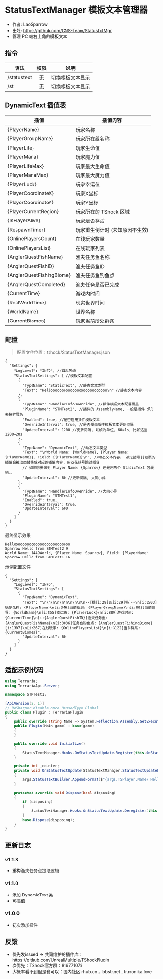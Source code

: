 # StatusTextManager 模板文本管理器
- 作者: LaoSparrow
- 出处: https://github.com/CNS-Team/StatusTxtMgr
- 管理 PC 端右上角的模板文本


## 指令

| 语法          | 权限 |    说明    |
|-------------|:--:|:--------:|
| /statustext | 无  | 切换模板文本显示 |
| /st         | 无  | 切换模板文本显示 |

## DynamicText 插值表

| 插值                        | 插值内容              |
|---------------------------|-------------------|
| {PlayerName}              | 玩家名称              |
| {PlayerGroupName}         | 玩家所在组名称           |
| {PlayerLife}              | 玩家生命值             |
| {PlayerMana}              | 玩家魔力值             |
| {PlayerLifeMax}           | 玩家最大生命值           |
| {PlayerManaMax}           | 玩家最大魔力值           |
| {PlayerLuck}              | 玩家幸运值             |
| {PlayerCoordinateX}       | 玩家X坐标             |
| {PlayerCoordinateY}       | 玩家Y坐标             |
| {PlayerCurrentRegion}     | 玩家所在的 TShock 区域   |
| {IsPlayerAlive}           | 玩家是否存活            |
| {RespawnTimer}            | 玩家重生倒计时 (未知原因不生效) |
| {OnlinePlayersCount}      | 在线玩家数量            |
| {OnlinePlayersList}       | 在线玩家列表            |
| {AnglerQuestFishName}     | 渔夫任务鱼名称           |
| {AnglerQuestFishID}       | 渔夫任务鱼ID           |
| {AnglerQuestFishingBiome} | 渔夫任务鱼钓鱼点          |
| {AnglerQuestCompleted}    | 渔夫任务是否已完成         |
| {CurrentTime}             | 游戏内时间             |
| {RealWorldTime}           | 现实世界时间            |
| {WorldName}               | 世界名称              |
| {CurrentBiomes}           | 玩家当前所处群系          |

## 配置
> 配置文件位置：tshock/StatusTextManager.json
```json5
{
  "Settings": {
    "LogLevel": "INFO", //日志等级
    "StatusTextSettings": [ //模板文本配置
      {
        "TypeName": "StaticText", //静态文本类型
        "Text": "Helloooooooooooooooooooooooooo\n" //静态文本内容
      },
      {
        "TypeName": "HandlerInfoOverride", //插件模板文本配置覆盖
        "PluginName": "STMTest2", //插件的 AssemblyName, 一般是插件 dll 去掉扩展名
        "Enabled": true, //是否启用插件模板文本
        "OverrideInterval": true, //是否覆盖插件模板文本更新间隔
        "UpdateInterval": 1200 //更新间隔, 以帧为单位, 60=1s, 比如这里 1200=20s 
      },
      {
        "TypeName": "DynamicText", //动态文本类型
        "Text": "\nWorld Name: {WorldName}, {Player Name: {PlayerName}}, Field: {{PlayerName}}\n", //动态文本内容， 被花括号{}包裹的插值会被动态替换成对应的插值内容, 用双花括号跳过插值
        // 如果想要做到 Player Name: {Sparrow} 还是用两个 StaticText 包裹吧。。
        "UpdateInterval": 60 //更新间隔, 大同小异
      },
      {
        "TypeName": "HandlerInfoOverride", //大同小异
        "PluginName": "STMTest1",
        "Enabled": true,
        "OverrideInterval": true,
        "UpdateInterval": 600
      }
    ]
  }
}
```
最终显示效果
```
Helloooooooooooooooooooooooooo
Sparrow Hello from STMTest2 9
World Name: 1449World, {Player Name: Sparrow}, Field: {PlayerName}
Sparrow Hello from STMTest1 16
```
示例配置文件
```json5
{
  "Settings": {
    "LogLevel": "INFO",
    "StatusTextSettings": [
      {
        "TypeName": "DynamicText",
        "Text": "\n\n\n\n\n\n\n\n\n\n--[提[i:29]瓦[i:29]特]--\n[i:1503]玩家名称: {PlayerName}\n[i:346]当前组别: {PlayerGroupName}\n[i:893]当前世界: {WorldName}\n[i:855]幸运值: {PlayerLuck}\n[i:889]游戏时间: {CurrentTime}\n[i:{AnglerQuestFishID}]渔夫任务鱼: {AnglerQuestFishName}\n[i:3036]任务鱼钓鱼点: {AnglerQuestFishingBiome}[i:1307]\n[i:267]在线玩家: {OnlinePlayersList}\n[i:3122]当前群系: {CurrentBiomes}",
        "UpdateInterval": 60
      }
    ]
  }
}

```

## 适配示例代码

```csharp
using Terraria;
using TerrariaApi.Server;

namespace STMTest1;

[ApiVersion(2, 1)]
// ReSharper disable once UnusedType.Global
public class Plugin : TerrariaPlugin
{
    public override string Name => System.Reflection.Assembly.GetExecutingAssembly().GetName().Name!;
    public Plugin(Main game) : base(game)
    {
    }

    public override void Initialize()
    {
        StatusTextManager.Hooks.OnStatusTextUpdate.Register(this.OnStatusTextUpdate, 60);
    }

    private int _counter;
    private void OnStatusTextUpdate(StatusTextManager.StatusTextUpdateEventArgs args)
    {
        args.StatusTextBuilder.AppendFormat($"{args.TSPlayer.Name} Hello from STMTest1 {this._counter++}");
    }

    protected override void Dispose(bool disposing)
    {
        if (disposing)
        {
            StatusTextManager.Hooks.OnStatusTextUpdate.Deregister(this.OnStatusTextUpdate);
        }
        base.Dispose(disposing);
    }
}
```

## 更新日志

### v1.1.3
- 重构渔夫任务点提取逻辑

### v1.1.0
- 添加 DynamicText 类
- 可插值

### v1.0.0
- 初次添加插件

## 反馈
- 优先发issued -> 共同维护的插件库：https://github.com/UnrealMultiple/TShockPlugin
- 次优先：TShock官方群：816771079
- 大概率看不到但是也可以：国内社区trhub.cn ，bbstr.net , tr.monika.love
